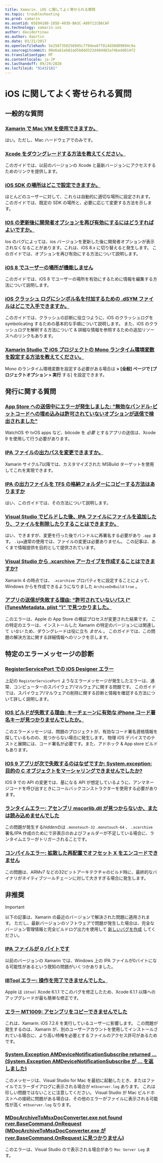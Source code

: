 ```yaml
---
title: Xamarin. iOS に関してよく寄せられる質問
ms.topic: troubleshooting
ms.prod: xamarin
ms.assetid: 65E04188-185D-493D-BA3C-A89711CB6CAF
ms.technology: xamarin-ios
author: davidortinau
ms.author: daortin
ms.date: 03/21/2017
ms.openlocfilehash: 5e258f350256945c7794ee67f814d30d09894c9a
ms.sourcegitcommit: 00e6a61eb82ad5b0dd323d48d483a74bedd814f2
ms.translationtype: MT
ms.contentlocale: ja-JP
ms.lasthandoff: 09/29/2020
ms.locfileid: "91432181"
---
```

# <a name="ios-frequently-asked-questions"></a>iOS に関してよく寄せられる質問

## <a name="general-questions"></a>一般的な質問

### <a name="can-i-use-a-mac-vm-with-xamarin"></a>[Xamarin で Mac VM を使用できますか。](mac-vm.md)
はい。ただし、Mac ハードウェアでのみです。

### <a name="how-can-i-downgrade-xcode"></a>[Xcode をダウングレードする方法を教えてください。](./previous-xcode.md)
このガイドでは、以前のバージョンの Xcode と最新バージョンにアクセスするためのリンクを提供します。

### <a name="where-can-i-set-my-ios-sdk-locations"></a>[iOS SDK の場所はどこで設定できますか。](ios-sdk.md)
ほとんどのユーザーに対して、これらは自動的に適切な場所に設定されます。 このガイドでは、既定の SDK の場所と、必要に応じて変更する方法を示します。

### <a name="how-can-i-reenable-developer-options-after-updating-ios"></a>[IOS の更新後に開発者オプションを再び有効にするにはどうすればよいですか。](update-developer-options.md)
Ios のバグによっては、ios バージョンを更新した後に開発者オプションが表示されなくなることがあります。これは、iOS 8.x に切り替えると発生します。 このガイドでは、オプションを再び有効にする方法について説明します。

### <a name="user-location-not-working-in-ios-8"></a>[iOS 8 でユーザーの場所が機能しません](ios8-user-location.md)
このガイドでは、iOS 8 でユーザーの場所を有効にするために情報を編集する方法について説明します。

### <a name="where-can-i-find-the-dsym-file-to-symbolicate-ios-crash-logs"></a>[iOS クラッシュ ログにシンボル名を付加するための .dSYM ファイルはどこで入手できますか。](symbolicate-ios-crash.md)
このガイドでは、クラッシュの診断に役立つように、iOS のクラッシュログを symbolicating するための基本的な手順について説明します。 また、iOS のクラッシュログを解釈する方法について & 詳細な情報を参照するための追加リソースへのリンクもあります。

### <a name="how-do-i-set-mono-runtime-environment-variables-for-ios-projects-in-xamarin-studio"></a>[Xamarin Studio で iOS プロジェクトの Mono ランタイム環境変数を設定する方法を教えてください。](xs-mono-runtime.md)
Mono のランタイム環境変数を設定する必要がある場合は **> [全般] ページで [プロジェクトオプション > 実行** する] を設定できます。

## <a name="publishing-questions"></a>発行に関する質問

### <a name="error-when-submitting-to-app-store-invalid-bundle---options-not-allowed-to-be-embedded-in-bitcode-are-detected-in-the-submission"></a>[App Store への送信中にエラーが発生しました: "無効なバンドル-ビットコードへの埋め込みは許可されていないオプションが送信で検出されました"](invalid-bundle-bitcode.md)

WatchOS や tvOS apps など、bitcode を _必要_ とするアプリの送信は、Xcode 9 を使用して行う必要があります。

### <a name="can-i-change-the-output-path-of-the-ipa-file"></a>[IPA ファイルの出力パスを変更できますか。](ipa-output-path.md)
Xamarin サイクル7以降では、カスタマイズされた MSBuild ターゲットを使用してこれを実現できます。

### <a name="how-can-i-copy-ipa-output-files-to-the-tfs-drop-folder"></a>[IPA の出力ファイルを TFS の格納フォルダーにコピーする方法はありますか](ipa-tfs.md)
はい、このガイドでは、その方法について説明します。

### <a name="can-i-add-files-to-or-remove-files-from-an-ipa-file-after-building-it-in-visual-studio"></a>[Visual Studio でビルドした後、IPA ファイルにファイルを追加したり、ファイルを削除したりすることはできますか。](modify-ipa.md)
はい、できますが、変更を行った後でバンドルに再署名する必要があり `.app` ます。 `.ipa`通常の使用では、ファイルの変更は必要ありません。 この記事は、あくまで情報提供を目的として提供されています。

### <a name="is-it-possible-to-create-a-xcarchive-archive-from-visual-studio"></a>[Visual Studio から .xcarchive アーカイブを作成することはできますか?](create-xcarchive.md)
Xamarin 4 の時点では、 `.xcarchive` プロパティをに設定することによって、Windows からを作成できるようになりました `ArchiveOnBuild` `true` 。

### <a name="why-does-my-app-submission-fail-with-disallowed-paths--itunesmetadataplist--found-at--"></a>[アプリの送信が失敗する理由: "許可されていないパス (" iTunesMetadata. plist ")" で見つかりました。](itunesmetadata-disallowed-paths.md)
このエラーは、Apple の App Store の検証プロセスが変更された結果です。 この特定のエラーは、インストールした Xamarin の特定のバージョンには関連して _いない_ ため、ダウングレードは役に立ち _ません_ 。 このガイドでは、この問題の解決方法に関する詳細情報へのリンクを示します。

## <a name="diagnosing-specific-error-messages"></a>特定のエラーメッセージの診断

### <a name="ios-designer-error-with-registerserviceport"></a>[RegisterServicePort での iOS Designer エラー](error-registerserviceport.md)
上記の `RegisterServicePort` ようなエラーメッセージが発生したエラーは、通常、コンピューターのスパイウェア/マルウェアに関する問題です。 このガイドでは、スパイウェア/マルウェアの削除に関する診断と情報を確認する方法について詳しく説明します。

### <a name="why-does-my-ios-build-fail-with-no-valid-iphone-code-signing-keys-found-in-keychain"></a>[IOS ビルドが失敗する理由: キーチェーンに有効な iPhone コード署名キーが見つかりませんでしたか。](no-codesigning-keys.md)
このエラーメッセージは、問題のプロジェクトが、有効なコード署名資格情報を探しているものの、見つからない場合に発生します。 物理 iOS デバイスでのテストと展開には、コード署名が必要です。また、アドホック & App store ビルドもあります。

### <a name="why-does-my-ios-9-app-fail-with-systemexception-failed-to-marshal-the-objective-c-object"></a>[IOS 9 アプリが次で失敗するのはなぜですか: System.exception: 目的の C オブジェクトをマーシャリングできませんでしたか?](exception-marshal-obj-c.md)
IOS 9 での API の変更では、基になる API が想定しているように、アンマネージコードを呼び出すときにコールバックコンストラクターを使用する必要があります。

### <a name="runtime-error-the-assembly-mscorlibdll-was-not-found-or-could-not-be-loaded"></a>[ランタイムエラー: アセンブリ mscorlib.dll が見つからないか、または読み込めませんでした](error-mscorlib-not-found.md)
この問題が発生する*hidden*のは `.monotouch-32` `.monotouch-64` 、 `.xcarchive` 署名/IPA 作成のためにで非表示のおよびフォルダーが不足している場合に、ランタイムエラーがトリガーされることです。

### <a name="compile-error-can-not-encode-offset-x-in-resulting-scattered-relocation"></a>[コンパイルエラー: 拡散した再配置でオフセット X をエンコードできません](error-encode-offset-scattered-relocation.md)
この問題は、ARMv7 などの32ビットアーキテクチャのビルド時に、最終的なバイナリがネイティブツールチェーンに対して大きすぎる場合に発生します。

## <a name="deprecated"></a>非推奨

> [!IMPORTANT]
> 以下の記事は、Xamarin の最近のバージョンで解決された問題に適用されます。 ただし、最新バージョンのソフトウェアで問題が発生した場合は、完全なバージョン管理情報と完全ビルドログ出力を使用して [新しいバグを作成](~/cross-platform/troubleshooting/questions/howto-file-bug.md) してください。

### <a name="ipa-file-is-0-bytes"></a>[IPA ファイルが 0 バイトです](ipa-zero-bytes.md)
以前のバージョンの Xamarin では、Windows 上の IPA ファイルが0バイトになる可能性があるという既知の問題がいくつかありました。

### <a name="ibtool-error-the-operation-couldnt-be-completed"></a>[IBTool エラー: 操作を完了できませんでした。](error-ibtool.md)
Apple は `ibtool` Xcode 6.1.1 でこのバグを修正したため、Xcode 6.1.1 以降へのアップグレードが最も簡単な修正です。

### <a name="error-mt1009-could-not-copy-the-assembly"></a>[エラー MT1009: アセンブリをコピーできませんでした](error-mt1009.md)
これは、Xamarin. iOS 7.2.6 を実行しているユーザーに影響します。 この問題が発生するのは、Xamarin が、別のユーザーアカウントを使用してインストールされている場合に、より高い特権を必要とするファイルのアクセス許可があるためです。

### <a name="systemexception-amdevicenotificationsubscribe-returned-"></a>[System.Exception AMDeviceNotificationSubscribe returned ... (System.Exception AMDeviceNotificationSubscribe が ... を返しました)](exception-amddevicenotificationsubscribe.md)
このメッセージは、Visual Studio for Mac を最初に起動したとき、またはファイルでエラーダイアログに表示される場合が `mtbserver.log` あります。 これは珍しい問題ではないことに注意してください。 Visual Studio が Mac ビルドホストへの接続に問題がある場合は、その他のエラーがファイルに表示される可能性が高く `mtbserver.log` なります。

### <a name="mdocarchivetomsxdocconverterexe-not-found-rverbasecommandonrequest"></a>[MDocArchiveToMsxDocConverter.exe not found rver.BaseCommand.OnRequest (MDocArchiveToMsxDocConverter.exe が rver.BaseCommand.OnRequest に見つかりません)](mdocarchivetomsxdocconverter-not-found.md)
このエラーは、Visual Studio ので表示される場合があり `Mac Server Log` ます。